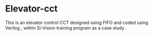 # Elevator-cct
This is an elevator control CCT designed using FIFO and coded using  Verilog , within Si-Vision training program as a case study .
